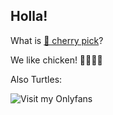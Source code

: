 ## Holla!

What is [🍒 cherry pick](https://www.instagram.com/cherry_pick_recipes/)?

We like chicken!
🍗🐔🐣🐓

Also Turtles:

![Visit my Onlyfans](https://gepado.de/wp-content/uploads/2014/02/team_mike_schlott.png)
